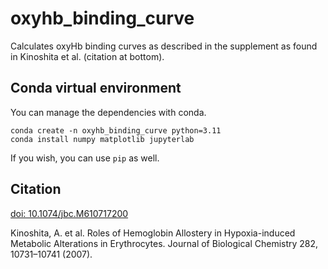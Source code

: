 # oxyhb_binding_curve
Calculates oxyHb binding curves as described in the supplement as found in Kinoshita et al. (citation at bottom).

## Conda virtual environment

You can manage the dependencies with conda.

```
conda create -n oxyhb_binding_curve python=3.11
conda install numpy matplotlib jupyterlab
```

If you wish, you can use `pip` as well.

## Citation

[doi: 10.1074/jbc.M610717200](https://doi.org/10.1074/jbc.M610717200)

Kinoshita, A. et al. Roles of Hemoglobin Allostery in Hypoxia-induced Metabolic Alterations in Erythrocytes. Journal of Biological Chemistry 282, 10731–10741 (2007).
